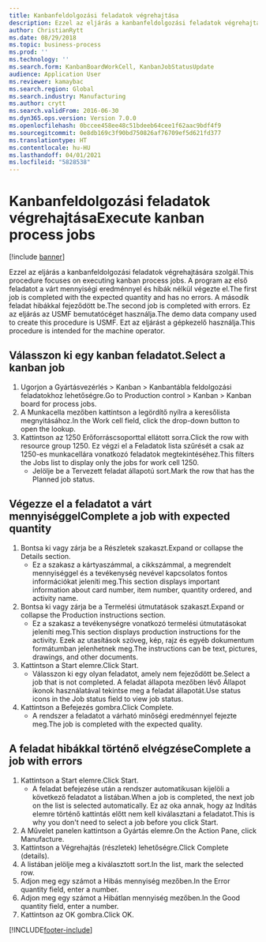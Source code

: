 ```yaml
---
title: Kanbanfeldolgozási feladatok végrehajtása
description: Ezzel az eljárás a kanbanfeldolgozási feladatok végrehajtására szolgál.
author: ChristianRytt
ms.date: 08/29/2018
ms.topic: business-process
ms.prod: ''
ms.technology: ''
ms.search.form: KanbanBoardWorkCell, KanbanJobStatusUpdate
audience: Application User
ms.reviewer: kamaybac
ms.search.region: Global
ms.search.industry: Manufacturing
ms.author: crytt
ms.search.validFrom: 2016-06-30
ms.dyn365.ops.version: Version 7.0.0
ms.openlocfilehash: 0bccee458ee48c51bdeeb64cee1f62aac9bdf4f9
ms.sourcegitcommit: 0e8db169c3f90bd750826af76709ef5d621fd377
ms.translationtype: HT
ms.contentlocale: hu-HU
ms.lasthandoff: 04/01/2021
ms.locfileid: "5828538"
---
```

# <a name="execute-kanban-process-jobs"></a><span data-ttu-id="fa8e2-103">Kanbanfeldolgozási feladatok végrehajtása</span><span class="sxs-lookup"><span data-stu-id="fa8e2-103">Execute kanban process jobs</span></span>

[!include [banner](../../includes/banner.md)]

<span data-ttu-id="fa8e2-104">Ezzel az eljárás a kanbanfeldolgozási feladatok végrehajtására szolgál.</span><span class="sxs-lookup"><span data-stu-id="fa8e2-104">This procedure focuses on executing kanban process jobs.</span></span> <span data-ttu-id="fa8e2-105">A program az első feladatot a várt mennyiségi eredménnyel és hibák nélkül végezte el.</span><span class="sxs-lookup"><span data-stu-id="fa8e2-105">The first job is completed with the expected quantity and has no errors.</span></span> <span data-ttu-id="fa8e2-106">A második feladat hibákkal fejeződött be.</span><span class="sxs-lookup"><span data-stu-id="fa8e2-106">The second job is completed with errors.</span></span> <span data-ttu-id="fa8e2-107">Ez az eljárás az USMF bemutatócéget használja.</span><span class="sxs-lookup"><span data-stu-id="fa8e2-107">The demo data company used to create this procedure is USMF.</span></span> <span data-ttu-id="fa8e2-108">Ezt az eljárást a gépkezelő használja.</span><span class="sxs-lookup"><span data-stu-id="fa8e2-108">This procedure is intended for the machine operator.</span></span>


## <a name="select-a-kanban-job"></a><span data-ttu-id="fa8e2-109">Válasszon ki egy kanban feladatot.</span><span class="sxs-lookup"><span data-stu-id="fa8e2-109">Select a kanban job</span></span>
1. <span data-ttu-id="fa8e2-110">Ugorjon a Gyártásvezérlés > Kanban > Kanbantábla feldolgozási feladatokhoz lehetőségre.</span><span class="sxs-lookup"><span data-stu-id="fa8e2-110">Go to Production control > Kanban > Kanban board for process jobs.</span></span>
2. <span data-ttu-id="fa8e2-111">A Munkacella mezőben kattintson a legördítő nyílra a keresőlista megnyitásához.</span><span class="sxs-lookup"><span data-stu-id="fa8e2-111">In the Work cell field, click the drop-down button to open the lookup.</span></span>
3. <span data-ttu-id="fa8e2-112">Kattintson az 1250 Erőforráscsoporttal ellátott sorra.</span><span class="sxs-lookup"><span data-stu-id="fa8e2-112">Click the row with resource group 1250.</span></span> <span data-ttu-id="fa8e2-113">Ez végzi el a Feladatok lista szűrését a csak az 1250-es munkacellára vonatkozó feladatok megtekintéséhez.</span><span class="sxs-lookup"><span data-stu-id="fa8e2-113">This filters the Jobs list to display only the jobs for work cell 1250.</span></span>
    * <span data-ttu-id="fa8e2-114">Jelölje be a Tervezett feladat állapotú sort.</span><span class="sxs-lookup"><span data-stu-id="fa8e2-114">Mark the row that has the Planned job status.</span></span>  

## <a name="complete-a-job-with-expected-quantity"></a><span data-ttu-id="fa8e2-115">Végezze el a feladatot a várt mennyiséggel</span><span class="sxs-lookup"><span data-stu-id="fa8e2-115">Complete a job with expected quantity</span></span>
1. <span data-ttu-id="fa8e2-116">Bontsa ki vagy zárja be a Részletek szakaszt.</span><span class="sxs-lookup"><span data-stu-id="fa8e2-116">Expand or collapse the Details section.</span></span>
    * <span data-ttu-id="fa8e2-117">Ez a szakasz a kártyaszámmal, a cikkszámmal, a megrendelt mennyiséggel és a tevékenység nevével kapcsolatos fontos információkat jeleníti meg.</span><span class="sxs-lookup"><span data-stu-id="fa8e2-117">This section displays important information about card number, item number, quantity ordered, and activity name.</span></span>  
2. <span data-ttu-id="fa8e2-118">Bontsa ki vagy zárja be a Termelési útmutatások szakaszt.</span><span class="sxs-lookup"><span data-stu-id="fa8e2-118">Expand or collapse the Production instructions section.</span></span>
    * <span data-ttu-id="fa8e2-119">Ez a szakasz a tevékenységre vonatkozó termelési útmutatásokat jeleníti meg.</span><span class="sxs-lookup"><span data-stu-id="fa8e2-119">This section displays production instructions for the activity.</span></span> <span data-ttu-id="fa8e2-120">Ezek az utasítások szöveg, kép, rajz és egyéb dokumentum formátumban jelenhetnek meg.</span><span class="sxs-lookup"><span data-stu-id="fa8e2-120">The instructions can be text, pictures, drawings, and other documents.</span></span>  
3. <span data-ttu-id="fa8e2-121">Kattintson a Start elemre.</span><span class="sxs-lookup"><span data-stu-id="fa8e2-121">Click Start.</span></span>
    * <span data-ttu-id="fa8e2-122">Válasszon ki egy olyan feladatot, amely nem fejeződött be.</span><span class="sxs-lookup"><span data-stu-id="fa8e2-122">Select a job that is not completed.</span></span> <span data-ttu-id="fa8e2-123">A feladat állapota mezőben lévő Állapot ikonok használatával tekintse meg a feladat állapotát.</span><span class="sxs-lookup"><span data-stu-id="fa8e2-123">Use status icons in the Job status field to view job status.</span></span>      
4. <span data-ttu-id="fa8e2-124">Kattintson a Befejezés gombra.</span><span class="sxs-lookup"><span data-stu-id="fa8e2-124">Click Complete.</span></span>
    * <span data-ttu-id="fa8e2-125">A rendszer a feladatot a várható minőségi eredménnyel fejezte meg.</span><span class="sxs-lookup"><span data-stu-id="fa8e2-125">The job is completed with the expected quality.</span></span>  

## <a name="complete-a-job-with-errors"></a><span data-ttu-id="fa8e2-126">A feladat hibákkal történő elvégzése</span><span class="sxs-lookup"><span data-stu-id="fa8e2-126">Complete a job with errors</span></span>
1. <span data-ttu-id="fa8e2-127">Kattintson a Start elemre.</span><span class="sxs-lookup"><span data-stu-id="fa8e2-127">Click Start.</span></span>
    * <span data-ttu-id="fa8e2-128">A feladat befejezése után a rendszer automatikusan kijelöli a következő feladatot a listában.</span><span class="sxs-lookup"><span data-stu-id="fa8e2-128">When a job is completed, the next job on the list is selected automatically.</span></span> <span data-ttu-id="fa8e2-129">Ez az oka annak, hogy az Indítás elemre történő kattintás előtt nem kell kiválasztani a feladatot.</span><span class="sxs-lookup"><span data-stu-id="fa8e2-129">This is why you don't need to select a job before you click Start.</span></span>  
2. <span data-ttu-id="fa8e2-130">A Művelet panelen kattintson a Gyártás elemre.</span><span class="sxs-lookup"><span data-stu-id="fa8e2-130">On the Action Pane, click Manufacture.</span></span>
3. <span data-ttu-id="fa8e2-131">Kattintson a Végrehajtás (részletek) lehetőségre.</span><span class="sxs-lookup"><span data-stu-id="fa8e2-131">Click Complete (details).</span></span>
4. <span data-ttu-id="fa8e2-132">A listában jelölje meg a kiválasztott sort.</span><span class="sxs-lookup"><span data-stu-id="fa8e2-132">In the list, mark the selected row.</span></span>
5. <span data-ttu-id="fa8e2-133">Adjon meg egy számot a Hibás mennyiség mezőben.</span><span class="sxs-lookup"><span data-stu-id="fa8e2-133">In the Error quantity field, enter a number.</span></span>
6. <span data-ttu-id="fa8e2-134">Adjon meg egy számot a Hibátlan mennyiség mezőben.</span><span class="sxs-lookup"><span data-stu-id="fa8e2-134">In the Good quantity field, enter a number.</span></span>
7. <span data-ttu-id="fa8e2-135">Kattintson az OK gombra.</span><span class="sxs-lookup"><span data-stu-id="fa8e2-135">Click OK.</span></span>



[!INCLUDE[footer-include](../../../includes/footer-banner.md)]